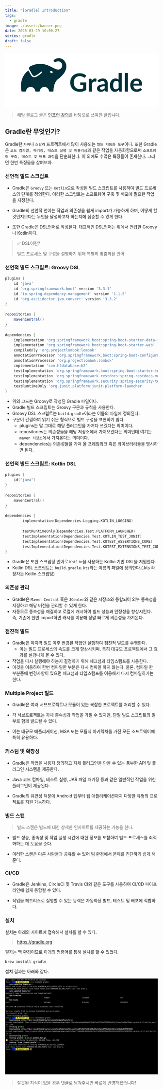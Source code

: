 ```yaml
---
title: "[Gradle] Introduction"
tags:
  - gradle
image: ./assets/banner.png
date: 2025-03-29 10:00:27
series: gradle
draft: false
---
```


![banner](./assets/banner.png)

> 해당 블로그 글은 [인프런 강의](https://inf.run/xZG3C)를 바탕으로 쓰여진 글입니다.

## Gradle란 무엇인가?

Gradle란 `자바`나 `스칼라` 프로젝트에서 많이 사용되는 `빌드 자동화 도구`이다. 또한 Gradle은 
`코드 컴파일, 패키징, 테스트 실행 및 퍼블리싱`과 같은 작업을 자동화함으로써 `소프트웨어 구축, 테스트 및 배포 과정`을 단순화한다. 이 외에도 수많은 특징들이 존재한다. 그러면 한번 특징들을 살펴보자.

### 선언적 빌드 스크립트

- Gradle은 `Groovy` 또는 `Kotlin`으로 작성된 빌드 스크립트를 사용하여 빌드 프로세스의 단계를 정의한다. 이러한 스크립트는 소프트웨어 구축 및 배포에 필요한 작업을 지정한다.

- Gradle의 선언적 언어는 작업과 의존성을 쉽게 import가 가능하게 하며, 어떻게 할 것인지보다는 무엇을 달성하고자 하는지에 집중할 수 있게 한다.

- 또한 Gradle은 DSL언어로 작성된다. 대표적인 DSL언어는 위에서 언급한 Groovy나 Kotlin이다.

> ✅ DSL이란?
>
> 빌드 프로세스 및 구성을 설명하기 위해 특별히 맞춤화된 언어

### 선언적 빌드 스크립트: Groovy DSL

``` groovy
plugins {
    id 'java'
    id 'org.springframework.boot' version '3.3.1'
    id 'io.spring.dependency-management' version '1.1.5'
    id 'org.asciidoctor.jvm.convert' version '3.3.2'
}

repositories {
    mavenCentral()
}

dependencies {
    implementation 'org.springframework.boot:spring-boot-starter-data-jpa'
    implementation 'org.springframework.boot:spring-boot-starter-web'
    compileOnly 'org.projectlombok:lombok'
    annotationProcessor 'org.springframework.boot:spring-boot-configuration-processor'
    annotationProcessor 'org.projectlombok:lombok'
    implementation 'com.h2database:h2'
    testImplementation 'org.springframework.boot:spring-boot-starter-test'
    testImplementation 'org.springframework.restdocs:spring-restdocs-mockmvc'
    testImplementation 'org.springframework.security:spring-security-test'
    testRuntimeOnly 'org.junit.platform:junit-platform-launcher'
}
```

- 위의 코드는 Groovy로 작성된 Gradle 파일이다.
- Gradle 빌드 스크립트는 Groovy 구문과 규칙을 사용한다.
- Groovy DSL 스크립트는 `build.gradle`이라는 이름의 파일에 정의된다.
- 구문이 간결하여 읽기 쉬운 형식으로 빌드 구성을 표현하기 쉽다.
  - plugins는 말 그대로 해당 플러그인을 가져다 쓰겠다는 의미이다.
  - repositories는 의존성들을 해당 저장소에서 가져오겠다는 의미인데 여기는 `maven 저장소`에서 가져온다는 의미이다.
  - dependencies는 의존성들을 가져 올 프레임워크 혹은 라이브러리들을 명시하면 된다.

### 선언적 빌드 스크립트: Kotlin DSL

``` kotlin
plugins {
    id("java")
}

repositories {
    mavenCentral()
}

dependencies {
        implementation(Dependencies.Logging.KOTLIN_LOGGING)

        testRuntimeOnly(Dependencies.Test.PLATFORM_LAUNCHER)
        testImplementation(Dependencies.Test.KOTLIN_TEST_JUNIT)
        testImplementation(Dependencies.Test.KOTEST_ASSERTIONS_CORE)
        testImplementation(Dependencies.Test.KOTEST_EXTENSIONS_TEST_CONTAINERS)
}
```

- Gradle은 또한 스크립팅 언어로 `Kotlin`을 사용하는 Kotlin 기반 DSL을 지원한다.
- Kotlin DSL 스크립트는 `build.gradle.kts`라는 이름의 파일에 정의한다.(.kts 확장자는 Kotlin 스크립팅)

### 의존성 관리

- Gradle은 `Maven Central` 혹은 `JCenter`와 같은 저장소와 통합되어 외부 종속성을 지정하고 해당 버전을 관리할 수 있게 한다.
- 자동으로 종속성을 해결하고 로컬에 캐시하여 빌드 성능과 안정성을 향상시킨다. 즉, 기존에 한번 import하면 캐시를 이용해 정말 빠르게 의존성을 가져온다.

### 점진적 빌드

- Gradle은 마지막 빌드 이후 변경된 작업만 실행하여 점진적 빌드를 수행한다.
  - 이는 빌드 프로세스의 속도를 크게 향상시키며, 특히 대규모 프로젝트에서 그 효과를 실감나게 볼 수 있다.
- 작업을 다시 실행해야 하는지 결정하기 위해 체크섬과 타임스탬프를 사용한다.
- 이것을 이용하여 한번 컴파일한 부분은 다시 컴파일 하지 않는다. 물론, 컴파일 한 부분중에 변경사항이 있으면 체크섬과 타입스탬프를 이용해서 다시 컴파일하기는 한다.

### Multiple Project 빌드

- Gradle은 여러 서브프로젝트나 모듈이 있는 복잡한 프로젝트를 처리할 수 있다.

- 각 서브프로젝트는 자체 종속성과 작업을 가질 수 있지만, 단일 빌드 스크립트의 일부로 함께 빌드될 수 있다.

- 이는 대규모 애플리케이션, MSA 또는 모듈식 아키텍처를 가진 모든 소프트웨어에 특히 유용하다.

### 커스텀 및 확장성

- Gradle은 작업을 사용자 정의하고 자체 플러그인을 만들 수 있는 풍부한 API 및 플러그인 시스템을 제공한다.

- Java 코드 컴파일, 테스트 실행, JAR 파일 패키징 등과 같은 일반적인 작업을 위한 플러그인이 제공된다.

- Gradle의 유연성 덕분에 Android 앱부터 웹 애플리케이션까지 다양한 유형의 프로젝트를 지원 가능하다.

### 빌드 스캔

> 빌드 스캔은 빌드에 대한 상세한 인사이트를 제공하는 기능을 한다.

- 빌드 성능, 종속성 및 작업 실행 시간에 대한 정보를 포함하여 빌드 프로세스를 최적화하는 데 도움을 준다.

- 이러한 스캔은 다른 사람들과 공유할 수 있어 팀 환경에서 문제를 진단하기 쉽게 해준다.

### CI/CD

- Gradle은 Jenkins, CircleCI 및 Travis CI와 같은 도구를 사용하여 CI/CD 파이프라인에 쉽게 통합될 수 있다.

- 작업을 헤드리스로 실행할 수 있는 능력은 자동화된 빌드, 테스트 및 배포에 적합하다.

### 설치

설치는 아래의 사이트에 접속해서 설치를 할 수 있다.

> https://gradle.org

필자는 맥 환경이므로 아래의 명령어를 통해 설치를 할 수 있었다.

``` shell
brew install gradle
```

설치 결과는 아래와 같다.

![image1](./assets/01.png)

> 잘못된 지식이 있을 경우 댓글로 남겨주시면 빠르게 반영하겠습니다!
